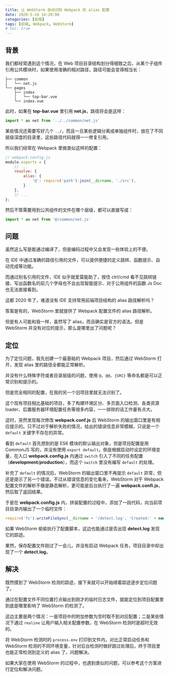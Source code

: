 ```yaml
---
title: 让 WebStorm 自动识别 Webpack 的 alias 配置
date: 2020-5-24 14:20:00
categories: [前端]
tags: [前端, Webpack, WebStorm]
# toc: true
---
```


## 背景

我们都经常遇到这个情况，在 Web 项目目录结构划分得细致之后，从某个子组件引用公共模块时，如果使用准确的相对路径，路径可能会变得相当长：

<!-- more -->

```
├── common
│   └── net.js
└── pages
    ├── index
    │   └── top-bar.vue
    └── index.vue
```

此时，如果在 **top-bar.vue** 里引用 **net.js**，路径将会是这样：

```javascript
import * as net from '../../common/net.js'
```

某些情况还需要写好几个 `../`，而且一旦某些逻辑分离成单独组件时，放在了不同层级深度的目录里，这些路径代码就得一一修复引用。

所以我们经常在 Webpack 里做类似这样的配置：

```javascript
// webpack.config.js
module.exports = {
    // ...
    resolve: {
        alias: {
            '@': require('path').join(__dirname, './src'),
        }
    },
    // ...
};
```

然后不管需要用到公共组件的文件在哪个层级，都可以直接写成：

```javascript
import * as net from '@/common/net.js'
```

## 问题

虽然这么写是能通过编译了，但是编码过程中又会发现一些体验上的不便。

在 IDE 中通过准确的路径引用的文件，可以提供便捷的定义跳转、函数提示、自动完成等功能。

而通过别名引用的文件，IDE 似乎就爱莫能助了，按住 ctrl/cmd 看不见跳转链接、写出函数名的前几个字母也不会出现智能提示、对于公用组件的函数 Js Doc 也无法直接看到。

这都 2020 年了，难道没有 IDE 支持常用前端项目结构的 alias 路径解析吗？

答案是有的，WebStorm 里就提供了 Webpack 配置文件的 alias 路径解析。

但是有人可能和我一样，虽然写了 alias，而且确实是官方的语法。但是 WebStorm 并没有对应的提示，那么是哪里出了问题呢？

## 定位

为了定位问题，我先创建一个最基础的 Webpack 项目，然后通过 WebStorm 打开，发现 alias 里的路径全都能正常解析。

并没有什么特殊字符或者目录层级的问题，使用 `@`、`@@`、`{SRC}` 等命名都是可以正常识别和提示的。

但是完全相同的配置，在我的另一个旧项目里就无法识别了。

这个现有项目相比基础的项目，多了构建环境区分、多页面入口检测、各类资源 loader、后置服务器环境配置任务等很多内容，一一排除的话工作量有点大。

这时，突然发现每次修改 **webpack.conf.js** 后 WebStorm 的输出窗口里是有相应提示的。只不过对于解析失败的情况，给出的错误信息非常模糊，只说是一个 `default` 关键字不存在的异常。

看到 `default` 首先想到的是 ES6 模块的默认输出对象，但是项目配置是用 CommonJS 写的，并没有使用 `export default`。倒是根据启动时设定的环境变量，在入口 **webpack.config.js** 内通过 `switch` 引入了不同的任务配置（**development**/**production**），而这个 `switch` 里没有编写 `default` 的处理。

补充了 `default` 的情况后，WebStorm 的输出窗口里不再提示 `default` 异常，但还是提示了另一个错误。不过从错误信息的变化看来，WebStorm 对于 Webpack 配置文件的解析不像是静态解析，更可能是后台执行了一遍 **webpack.confi.js**，然后取了返回结果。

于是在 **webpack.config.js** 内，拼装配置的过程中，添加了一段代码，向当前项目目录内输出了一个临时文件：

```javascript
require('fs').writeFileSync(__dirname + '/detect.log', 'Created:' + new Date());
```

如果 WebStorm 偷偷执行了配置脚本，这边也能通过是否出现 **detect.log** 发现它的踪迹。

果然，保存配置文件刚过了一会儿，并没有启动 Webpack 任务，项目目录中却出现了一个 **detect.log**。

## 解决

既然摸到了 WebStorm 检测的踪迹，接下来就可以开始顺着踪迹逐步定位问题了。

通过在配置文件不同位置打点输出到刚才的临时日志文件，就能定位到项目配置里到底是哪里影响了 WebStorm 的检测了。

这边主要是两个情况：一是项目中的附加参数为空时取不到对应配置；二是某些情况下通过 `realine` 让用户输入相关配置参数，在 WebStorm 检测时是超时无效的。

将 WebStorm 检测时的 `process.env` 打印到文件内，对比正常启动任务和 WebStorm 检测的不同环境变量，针对后台检测时做好跳过处理后，终于项目里也能正常检测到定义的 alias 了，问题解决。

如果大家在使用 WebStorm 的过程中，也遇到类似的问题，可以参考这个方案进行定位和解决问题。
